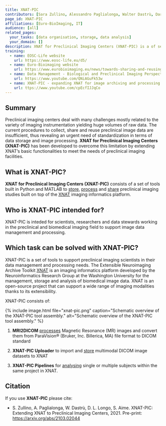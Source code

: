 ```yaml
---
title: XNAT-PIC
contributors: [Sara Zullino, Alessandro Paglialonga, Walter Dastrù, Dario Longo, Silvio Aime]
page_id: XNAT-PIC
affiliations: [Euro-BioImaging, IT]
audience: [all]
related_pages: 
  your_tasks: [data organisation, storage, data analysis]
  your_domain: []
description: XNAT for Preclinical Imaging Centers (XNAT-PIC) is a of set of tools to store, process and share preclinical imaging studies built on top of the XNAT imaging informatics platform.
training:
  - name: EOSC-Life website
    url: https://www.eosc-life.eu/d5/
  - name: Euro-Bioimaging website
    url: https://www.eurobioimaging.eu/news/towards-sharing-and-reusing-of-preclinical-image-data
  - name: Data Management - Biological and Preclinical Imaging Perspective
    url: https://www.youtube.com/QNiAGuFk53w
  - name: XNAT-PIC - expanding XNAT for image archiving and processing to Preclinical Imaging Centers
    url: ttps://www.youtube.com/cpEcfIJJqCo
---
```


## Summary

Preclinical imaging centers deal with many challenges mostly related to the variety of imaging instrumentation yielding huge volumes of raw data. The current procedures to collect, share and reuse preclinical image data are insufficient, thus revealing an urgent need of standardization in terms of data storage and image processing. **XNAT for Preclinical Imaging Centers (XNAT-PIC)** has been developed to overcome this limitation by extending XNAT’s basic functionalities to meet the needs of preclinical imaging facilities. 

## What is XNAT-PIC?

**XNAT for Preclinical Imaging Centers (XNAT-PIC)** consists of a set of tools built in Python and MATLAB to [store](storage), [process](processing) and [share](sharing) preclinical imaging studies built on top of the [XNAT](https://www.xnat.org/) imaging informatics platform.
 
## Who is XNAT-PIC intended for?

XNAT-PIC is inteded for scientists, researchers and data stewards working in the preclinical and biomedical imaging field to support image data management and processing.

## Which task can be solved with XNAT-PIC?

XNAT-PIC is a set of tools to support preclinical imaging scientists in their data management and processing needs. 
The Extensible Neuroimaging Archive Toolkit [XNAT](https://www.xnat.org/) is an imaging informatics platform developed by the Neuroinformatics Research Group at the Washington University for the management, storage and analysis of biomedical image data. XNAT is an open-source project that can support a wide range of imaging modalities thanks to its extensibility.

XNAT-PIC consists of:

{% include image.html file="xnat-pic.png" caption="Schematic overview of the XNAT-PIC tool assembly." alt="Schematic overview of the XNAT-PIC tool assembly." %}


1. **MRI2DICOM** [processes](processing) Magnetic Resonance (MR) images and convert them from ParaVision® (Bruker, Inc. Billerica, MA) file format to DICOM standard

2. **XNAT-PIC Uploader** to import and [store](storage) multimodal DICOM image datasets to XNAT

3. **XNAT-PIC Pipelines** for [analysing](analysing) single or multiple subjects within the same project in XNAT.


## Citation

If you use **XNAT-PIC** please cite: <br>

* S. Zullino, A. Paglialonga, W. Dastrù, D. L. Longo, S. Aime. XNAT-PIC: Extending XNAT to Preclinical Imaging Centers, 2021. Pre-print: https://arxiv.org/abs/2103.02044

